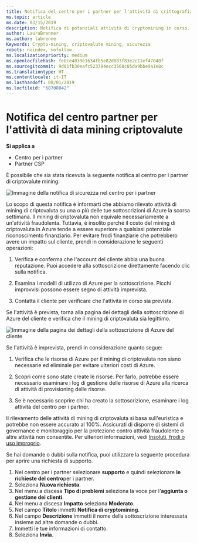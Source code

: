```yaml
---
title: Notifica del centro per i partner per l'attività di crittografia di data mining | Centro per i partner
ms.topic: article
ms.date: 03/15/2019
description: Notifica di potenziali attività di cryptomining in corso.
author: LauraBrenner
ms.author: labrenne
Keywords: Crypto-mining, criptovalute mining, sicurezza
robots: noindex, nofollow
ms.localizationpriority: medium
ms.openlocfilehash: febce4039e1634fb5e82d083f83e2c11ef47040f
ms.sourcegitcommit: 9d01fb30eafc523784ecc3568c05da9bbe9a1e8c
ms.translationtype: HT
ms.contentlocale: it-IT
ms.lasthandoff: 08/01/2019
ms.locfileid: "68708842"
---
```

# <a name="partner-center-notification-for-cryptocurrency-mining-activity"></a>Notifica del centro partner per l'attività di data mining criptovalute

**Si applica a**

-  Centro per i partner
-  Partner CSP

È possibile che sia stata ricevuta la seguente notifica al centro per i partner di criptovalute mining:
 
![Immagine della notifica di sicurezza nel centro per i partner](images/crypto1.png)

Lo scopo di questa notifica è informarti che abbiamo rilevato attività di mining di criptovaluta su una o più delle tue sottoscrizioni di Azure la scorsa settimana. Il mining di criptovaluta non equivale necessariamente a un'attività fraudolenta. Tuttavia, è insolito perché il costo del mining di criptovaluta in Azure tende a essere superiore a qualsiasi potenziale riconoscimento finanziario. Per evitare frodi finanziarie che potrebbero avere un impatto sul cliente, prendi in considerazione le seguenti operazioni:

1.  Verifica e conferma che l'account del cliente abbia una buona reputazione. Puoi accedere alla sottoscrizione direttamente facendo clic sulla notifica.

2.  Esamina i modelli di utilizzo di Azure per la sottoscrizione. Picchi improvvisi possono essere segno di attività imprevista.

3.  Contatta il cliente per verificare che l'attività in corso sia prevista.

Se l'attività è prevista, torna alla pagina dei dettagli della sottoscrizione di Azure del cliente e verifica che il mining di criptovaluta sia legittimo. 


![Immagine della pagina dei dettagli della sottoscrizione di Azure del cliente](images/crypto2.png)

Se l'attività è imprevista, prendi in considerazione quanto segue:

1.  Verifica che le risorse di Azure per il mining di criptovaluta non siano necessarie ed eliminale per evitare ulteriori costi di Azure.

2.  Scopri come sono state create le risorse. Per farlo, potrebbe essere necessario esaminare i log di gestione delle risorse di Azure alla ricerca di attività di provisioning delle risorse.

3.  Se è necessario scoprire chi ha creato la sottoscrizione, esaminare i log attività del centro per i partner.

Il rilevamento delle attività di mining di criptovaluta si basa sull'euristica e potrebbe non essere accurato al 100%. Assicurati di disporre di sistemi di governance e monitoraggio per la protezione contro attività fraudolente o altre attività non consentite. Per ulteriori informazioni, vedi [Insoluti, frodi o uso improprio](https://docs.microsoft.com/partner-center/non-payment--fraud--or-misuse).

Se hai domande o dubbi sulla notifica, puoi utilizzare la seguente procedura per aprire una richiesta di supporto.

1.  Nel centro per i partner selezionare **supporto** e quindi selezionare **le richieste del centro**per i partner.
3.  Seleziona **Nuova richiesta**. 
4.  Nel menu a discesa **Tipo di problemi** seleziona la voce per l'**aggiunta o gestione dei clienti**.
5.  Nel menu a discesa **Impatto** seleziona **Moderato**.
6.  Nel campo **Titolo** immetti **Notifica di cryptomining**.
7.  Nel campo **Descrizione** immetti il nome della sottoscrizione interessata insieme ad altre domande o dubbi. 
8.  Immetti le tue informazioni di contatto.
9.  Seleziona **Invia**.



